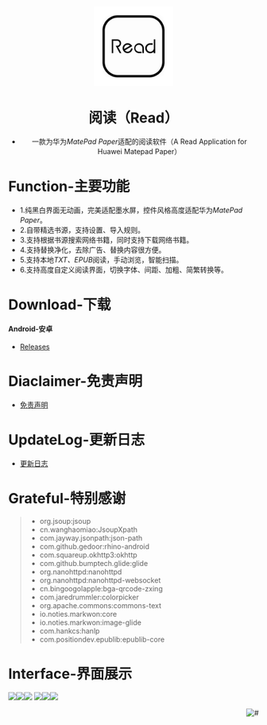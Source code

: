 <div align="center">
<img width="160" height="160" src="https://github.com/Jack251970/Read_For_MatePad_Paper/blob/raw/app/src/main/res/mipmap-xxxhdpi/book_launcher_matepad_paper.png" alt="legado"/>  

# 阅读（Read）
* 一款为华为*MatePad Paper*适配的阅读软件（A Read Application for Huawei Matepad Paper）

</div>

# Function-主要功能
* 1.纯黑白界面无动画，完美适配墨水屏，控件风格高度适配华为*MatePad Paper*。
* 2.自带精选书源，支持设置、导入规则。
* 3.支持根据书源搜索网络书籍，同时支持下载网络书籍。
* 4.支持替换净化，去除广告、替换内容很方便。
* 5.支持本地*TXT、EPUB*阅读，手动浏览，智能扫描。
* 6.支持高度自定义阅读界面，切换字体、间距、加粗、简繁转换等。

# Download-下载
#### Android-安卓
* [Releases](https://github.com/Jack251970/Read_For_MatePad_Paper/releases/latest)

# Diaclaimer-免责声明
* [免责声明](https://github.com/Jack251970/Read_For_MatePad_Paper/blob/master/app/src/main/assets/disclaimer.md)

# UpdateLog-更新日志
* [更新日志](https://github.com/Jack251970/Read_For_MatePad_Paper/blob/master/app/src/main/assets/updateLog.md)

# Grateful-特别感谢
> * org.jsoup:jsoup
> * cn.wanghaomiao:JsoupXpath
> * com.jayway.jsonpath:json-path
> * com.github.gedoor:rhino-android
> * com.squareup.okhttp3:okhttp
> * com.github.bumptech.glide:glide
> * org.nanohttpd:nanohttpd
> * org.nanohttpd:nanohttpd-websocket
> * cn.bingoogolapple:bga-qrcode-zxing
> * com.jaredrummler:colorpicker
> * org.apache.commons:commons-text
> * io.noties.markwon:core
> * io.noties.markwon:image-glide
> * com.hankcs:hanlp
> * com.positiondev.epublib:epublib-core

# Interface-界面展示
<img src="https://github.com/gedoor/gedoor.github.io/blob/master/static/img/legado/%E9%98%85%E8%AF%BB%E7%AE%80%E4%BB%8B1.jpg" width="270"><img src="https://github.com/gedoor/gedoor.github.io/blob/master/static/img/legado/%E9%98%85%E8%AF%BB%E7%AE%80%E4%BB%8B2.jpg" width="270"><img src="https://github.com/gedoor/gedoor.github.io/blob/master/static/img/legado/%E9%98%85%E8%AF%BB%E7%AE%80%E4%BB%8B3.jpg" width="270">
<img src="https://github.com/gedoor/gedoor.github.io/blob/master/static/img/legado/%E9%98%85%E8%AF%BB%E7%AE%80%E4%BB%8B4.jpg" width="270"><img src="https://github.com/gedoor/gedoor.github.io/blob/master/static/img/legado/%E9%98%85%E8%AF%BB%E7%AE%80%E4%BB%8B5.jpg" width="270"><img src="https://github.com/gedoor/gedoor.github.io/blob/master/static/img/legado/%E9%98%85%E8%AF%BB%E7%AE%80%E4%BB%8B6.jpg" width="270">

<a href="#readme">
    <img src="https://img.shields.io/badge/-返回顶部-white.svg" alt="#" align="right">
</a>
